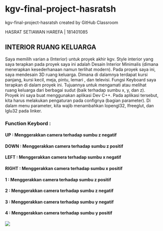 # kgv-final-project-hasratsh
kgv-final-project-hasratsh created by GitHub Classroom

HASRAT SETIAWAN HAREFA | 181401085

## INTERIOR RUANG KELUARGA
Saya memilih varian a (Interior) untuk proyek akhir kgv. Style interior yang saya terapkan pada proyek saya ini adalah Desain Interior Minimalis (dimana menerapkan kesederhanaan namun terlihat modern). Pada proyek saya ini, saya mendesain 3D ruang keluarga. Dimana di dalamnya terdapat kursi panjang, kursi kecil, meja, pintu, lemari , dan televisi. Fungsi Keyboard saya terapkan di dalam proyek ini. Tujuannya untuk mengamati atau melihat ruang keluarga dari berbagai sudut (baik terhadap sumbu x, y, dan z).  
Proyek ini saya buat menggunakan aplikasi Dev C++. Pada aplikasi tersebut, kita harus melakukan pengaturan pada confignya (bagian parameter). Di dalam menu parameter, kita wajib menambahkan lopengl32, lfreeglut, dan lglu32 pada linker.

### Function Keybord :
#### UP    : Menggerakkan camera terhadap sumbu z negatif
#### DOWN  : Menggerakkan camera terhadap sumbu z positif 
#### LEFT  : Menggerakkan camera terhadap sumbu x negatif
#### RIGHT : Menggerakkan camera terhadap sumbu x positif
#### 1     : Menggerakkan camera terhadap sumbu z positif
#### 2     : Menggerakkan camera terhadap sumbu z negatif
#### 3     : Menggerakkan camera terhadap sumbu y negatif
#### 4     : Menggerakkan camera terhadap sumbu y positif


![](https://i.ibb.co/PwrXzZy/ezgif-com-video-to-gif.gif)
